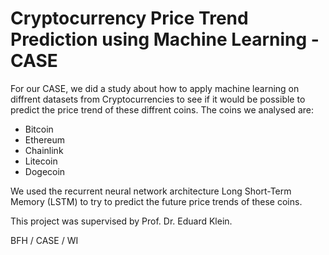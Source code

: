 # Cryptocurrency Price Trend Prediction using Machine Learning - CASE

For our CASE, we did a study about how to apply machine learning on diffrent datasets from Cryptocurrencies to see if it would be possible to predict the price trend of these diffrent coins. The coins we analysed are:

- Bitcoin
- Ethereum
- Chainlink
- Litecoin
- Dogecoin

We used the recurrent neural network architecture Long Short-Term Memory (LSTM) to try to predict the future price trends of these coins.

This project was supervised by Prof. Dr. Eduard Klein.

BFH / CASE / WI
